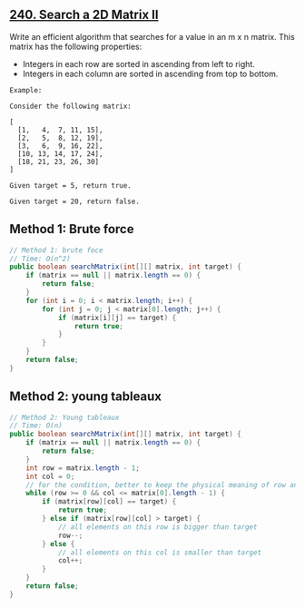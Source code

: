## [240. Search a 2D Matrix II](https://leetcode.com/problems/search-a-2d-matrix-ii/)

Write an efficient algorithm that searches for a value in an m x n matrix. This matrix has the following properties:

- Integers in each row are sorted in ascending from left to right.
- Integers in each column are sorted in ascending from top to bottom.

```
Example:

Consider the following matrix:

[
  [1,   4,  7, 11, 15],
  [2,   5,  8, 12, 19],
  [3,   6,  9, 16, 22],
  [10, 13, 14, 17, 24],
  [18, 21, 23, 26, 30]
]

Given target = 5, return true.

Given target = 20, return false.
```

## Method 1: Brute force
```java
// Method 1: brute foce
// Time: O(n^2)
public boolean searchMatrix(int[][] matrix, int target) {
    if (matrix == null || matrix.length == 0) {
        return false;
    }
    for (int i = 0; i < matrix.length; i++) {
        for (int j = 0; j < matrix[0].length; j++) {
            if (matrix[i][j] == target) {
                return true;
            }
        }
    }
    return false;
}
```

## Method 2: young tableaux
```Java
// Method 2: Young tableaux
// Time: O(n)
public boolean searchMatrix(int[][] matrix, int target) {
    if (matrix == null || matrix.length == 0) {
        return false;
    }    
    int row = matrix.length - 1;
    int col = 0;
    // for the condition, better to keep the physical meaning of row and col unified. 
    while (row >= 0 && col <= matrix[0].length - 1) {
        if (matrix[row][col] == target) {
            return true;
        } else if (matrix[row][col] > target) {
            // all elements on this row is bigger than target
            row--;
        } else {
            // all elements on this col is smaller than target
            col++;
        }
    }
    return false;
}
```